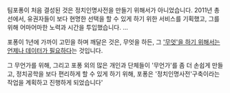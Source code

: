 팀포퐁이 처음 결성된 것은 정치인명사전을 만들기 위해서가 아니었습니다.
2011년 총선에서, 유권자들이 보다 현명한 선택을 할 수 있게 하기 위한 서비스를 기획했고, 그를 위해 어마어마한 노력과 시간을 투입했습니다.
...

포퐁이 1년에 가까이 고민을 하며 깨달은 것은,
무엇을 하든, 그 ['무엇'을 하기 위해서는 언제나 데이터가 필요하다](http://flowingdata.com/2012/08/31/how-nasa-visualizes-large-datasets/)는 것입니다.

그 무언가를 위해,
그리고 포퐁 외의 많은 개인과 단체들이 '무언가'를 좀 더 손쉽게 만들고,
정치공학을 보다 편리하게 할 수 있게 하기 위해,
포퐁은 '정치인명사전'구축이라는 작업을 계획하고 진행하게 되었습니다'
